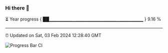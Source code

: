 ### Hi there 👋

⏳ Year progress { ██▁▁▁▁▁▁▁▁▁▁▁▁▁▁▁▁▁▁▁▁▁▁▁▁▁▁▁▁ } 9.16 %

---

⏰ Updated on Sat, 03 Feb 2024 12:28:40 GMT

![Progress Bar CI](https://github.com/ZhaoGui/ZhaoGui/workflows/Progress%20Bar%20CI/badge.svg)
